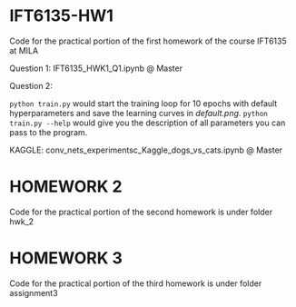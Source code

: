# IFT6135-HW1
Code for the practical portion of the first homework of the course IFT6135 at MILA

Question 1: IFT6135_HWK1_Q1.ipynb @ Master  

Question 2: 

`python train.py` would start the training loop for 10 epochs with default hyperparameters and save the learning curves in *default.png*. `python train.py --help` would give you the description of all parameters you can pass to the program.

KAGGLE: conv_nets_experimentsc_Kaggle_dogs_vs_cats.ipynb @ Master

# HOMEWORK 2
Code for the practical portion of the second homework is under folder hwk_2

# HOMEWORK 3
Code for the practical portion of the third homework is under folder assignment3
